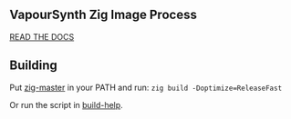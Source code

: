 ## VapourSynth Zig Image Process

[READ THE DOCS](https://github.com/dnjulek/vapoursynth-zip/wiki)

## Building

Put [zig-master](https://ziglang.org/download/) in your PATH and run: ``zig build -Doptimize=ReleaseFast``

Or run the script in [build-help](/build-help).
